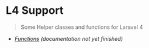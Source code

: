 L4 Support
==========

> Some Helper classes and functions for Laravel 4

- _[Functions](docs/functions.md) (documentation not yet finished)_

